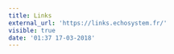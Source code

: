 ```yaml
---
title: Links
external_url: 'https://links.echosystem.fr/'
visible: true
date: '01:37 17-03-2018'
---
```


